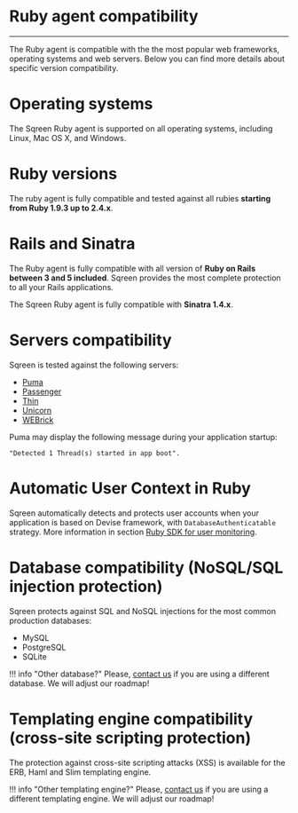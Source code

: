 # Ruby agent compatibility

***

The Ruby agent is compatible with the the most popular web frameworks, operating systems and web servers. Below you can find more details about specific version compatibility.

# Operating systems

The Sqreen Ruby agent is supported on all operating systems, including Linux, Mac OS X, and Windows.

# Ruby versions

The ruby agent is fully compatible and tested against all rubies **starting from Ruby 1.9.3 up to 2.4.x**.

# Rails and Sinatra

The Ruby agent is fully compatible with all version of **Ruby on Rails between 3 and 5 included**. Sqreen provides the most complete protection to all your Rails applications. 

The Sqreen Ruby agent is fully compatible with **Sinatra 1.4.x**.

# Servers compatibility

Sqreen is tested against the following servers:
 - [Puma](http://puma.io/)
 - [Passenger](https://www.phusionpassenger.com)
 - [Thin](http://code.macournoyer.com/thin/)
 - [Unicorn](https://bogomips.org/unicorn/)
 - [WEBrick](http://ruby-doc.org/stdlib-2.0.0/libdoc/webrick/rdoc/WEBrick.html)

Puma may display the following message during your application startup: 
```
"Detected 1 Thread(s) started in app boot".
```

# Automatic User Context in Ruby

Sqreen automatically detects and protects user accounts when your application is based on Devise framework, with `DatabaseAuthenticatable` strategy. More information in section [Ruby SDK for user monitoring](doc:ruby-agent-users-monitoring).

# Database compatibility (NoSQL/SQL injection protection)

Sqreen protects against SQL and NoSQL injections for the most common production databases:
- MySQL
- PostgreSQL
- SQLite

!!! info "Other database?"
    Please, [contact us](mailto:support@sqreen.io) if you are using a different database. We will adjust our roadmap!

# Templating engine compatibility (cross-site scripting protection)

The protection against cross-site scripting attacks (XSS) is available for the ERB, Haml and Slim templating engine.


!!! info "Other templating engine?"
    Please, [contact us](mailto:support@sqreen.io) if you are using a different templating engine. We will adjust our roadmap!